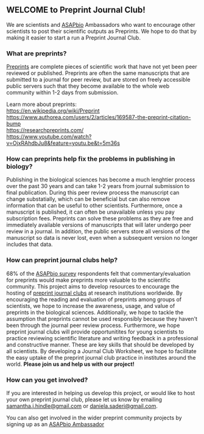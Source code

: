## WELCOME to Preprint Journal Club!

We are scientists and [ASAPbio](http://asapbio.org/) Ambassadors who want to encourage other scientists to post their scientific outputs as Preprints. We hope to do that by making it easier to start a run a Preprint Journal Club.

### What are preprints?
[Preprints](https://www.authorea.com/users/8850/articles/168656-what-is-a-preprint) are complete pieces of scientific work that have not yet been peer reviewed or published. Preprints are often the same manuscripts that are submitted to a journal for peer review, but are stored on freely accessible public servers such that they become available to the whole web community within 1-2 days from submission.

Learn more about preprints:  
https://en.wikipedia.org/wiki/Preprint  
https://www.authorea.com/users/2/articles/169587-the-preprint-citation-bump  
https://researchpreprints.com/  
https://www.youtube.com/watch?v=OjxRAhdbJu8&feature=youtu.be&t=5m36s


### How can preprints help fix the problems in publishing in biology?
Publishing in the biological sciences has become a much lenghtier process over the past 30 years and can take 1-2 years from journal submission to final publication. During this peer review process the manuscript can change substatially, which can be 
beneficial but can also remove information that can be useful to other scientists. Furthermore, once a manuscript is published, it can often be unavailable unless you pay subscription fees. Preprints can solve these problems as they are free and immediately available versions of manuscripts that will later undergo peer review in a journal. In addition, the public servers store all versions of the manuscript so data is never lost, even when a subsequent version no longer includes that data.

### How can preprint journal clubs help?
68% of the [ASAPbio survey](http://asapbio.org/survey) respondents felt that commentary/evaluation for preprints would make preprints more valuable to the scientific community. This project aims to develop resources to encourage the hosting of [preprint journal clubs](https://youtu.be/vBeZGzvzsos) at research institutions worldwide. By encouraging the reading and evaluation of preprints among groups of scientists, we hope to increase the awareness, usage, and value of preprints in the biological sciences. Additionally, we hope to tackle the assumption that preprints cannot be used responsibly because they haven't been through the journal peer review process. Furthermore, we hope preprint journal clubs will provide opportunitites for young scientists to practice reviewing scientific literature and writing feedback in a professional and constructive manner. These are key skills that should be developed by all scientists. By developing a Journal Club Worksheet, we hope to facilitate the easy uptake of the preprint journal club practice in institutes around the world. **Please join us and help us with our project!**

### How can you get involved?
If you are interested in helping us develop this project, or would like to host your own preprint journal club, please let us know by emailing samantha.j.hindle@gmail.com or daniela.saderi@gmail.com.

You can also get involved in the wider preprint community projects by signing up as an [ASAPbio Ambassador](http://asapbio.org/asapbio-ambassadors)






